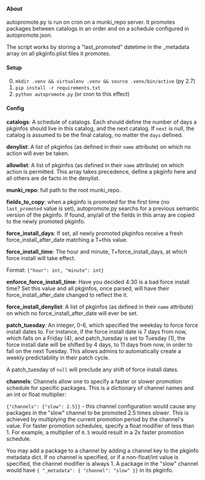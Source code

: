 #### About

autopromote.py is run on cron on a munki_repo server. It promotes packages between
catalogs in an order and on a schedule configured in autopromote.json.

The script works by storing a "last_promoted" datetime in the \_metadata array on all
pkginfo.plist files it promotes.

#### Setup

0. `mkdir .venv && virtualenv .venv && source .venv/bin/active` (py 2.7)
1. `pip install -r requirements.txt`
2. `python autopromote.py` (or cron to this effect)

#### Config

__catalogs__: A schedule of catalogs. Each should define the number of days a pkginfos
should live in this catalog, and the next catalog. If `next` is null, the catalog is
assumed to be the final catalog, no matter the `days` defined.

__denylist__: A list of pkginfos (as defined in their `name` attribute) on which no
action will ever be taken.

__allowlist__: A list of pkginfos (as defined in their `name` attribute) on which action
is permitted. This array takes precedence, define a pkginfo here and all others are
de facto in the denylist.

__munki_repo__: full path to the root munki_repo.

__fields_to_copy__: when a pkginfo is promoted for the first time (no `last_promoted`
value is set), autopromote.py searchs for a previous semantic version of the pkginfo.
If found, any/all of the fields in this array are copied to the newly promoted pkginfo.

__force_install_days__: If set, all newly promoted pkginfos receive a fresh force_install_after_date matching a T+this value.

__force_install_time__: The hour and minute, T+force_install_days, at which force install will take
effect.

Format: `{"hour": int, "minute": int}`

__enforce_force_install_time__: Have you decided 4:30 is a bad force install time? Set this value and all pkginfos, once parsed, will have their force_install_after_date changed to reflect the it.

__force_install_denylist__: A list of pkginfos (as defined in their `name` attribute) on which no force_install_after_date will ever be set.

__patch_tuesday__: An integer, 0-6, which specified the weekday to force force install dates to. For instance, if the force install date is 7 days from now, which falls on a Friday (4), and patch_tuesday is set to Tuesday (1), the force install date will be shifted by 4 days, to 11 days from now, in order to fall on the next Tuesday. This allows admins to automatically create a weekly predictability in their patch cycle.

A patch_tuesday of `null` will preclude any shift of force install dates.

__channels__: Channels allow one to specify a faster or slower promotion schedule for specific packages. This is a dictionary of channel names and an int or float multiplier:

`{"channels": {"slow": 2.5}}` - this channel configuration would cause any packages in the "slow" channel to be promoted 2.5 times *slower*. This is achieved by multiplying the current promotion period by the channel's value. For faster promotion schedules, specify a float modifier of less than 1. For example, a multiplier of `0.5` would result in a 2x faster promotion schedule.

You may add a package to a channel by adding a channel key to the pkginfo metadata dict. If no channel is specified, or if a non-float/int value is specified, the channel modifier is always 1. A package in the "slow" channel would have `{ "_metadata": { "channel": "slow" }}` in its pkginfo.
